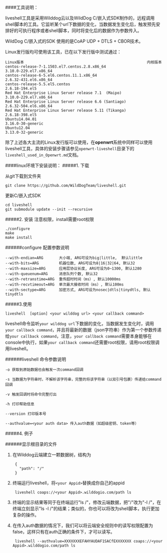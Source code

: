 ####工具说明：

liveshell工具是采用Wilddog云以及WildDog C/嵌入式SDK制作的，远程调用shell脚本的工具。它监听某个url下数据的变化，当数据发生变化后，触发预先安排好的可执行程序或者shell脚本，同时将变化后的数据作为参数传入。

WildDog C/嵌入式的SDK 使用的是CoAP UDP + DTLS + CBOR技术。

Linux发行版均可使用该工具，已在以下发行版中测试通过：

	Linux版本                                                       内核版本
	centos-release-7-1.1503.el7.centos.2.8.x86_64                   3.10.0-229.el7.x86_64
	centos-release-6-5.el6.centos.11.1.x86_64                       2.6.32-431.el6.x86_64
	centos-release-5.5.el5.centos                                   2.6.18-194.el5
	Red Hat Enterprise Linux Server release 7.1  (Maipo)            3.10.0-229.el7.x86_64
	Red Hat Enterprise Linux Server release 6.6 (Santiago)          2.6.32-504.el6.x86_64
	Red Hat Enterprise Linux Server release 5.11 (Tikanga)          2.6.18-398.el5
	Ubuntu14.04.01                                                  3.16.0-30-generic
	Ubuntu12.04                                                     3.13.0-32-generic

	
除了上述各大主流的Linux发行版可以使用，在**openwrt**系统中同样可以使用liveshell工具，具体的安装步骤请参见`openwrt-liveshell`目录下的`liveshell_used_in_Openwrt.md`文档。

####linux环境下安装说明：
#####1. 下载

从git下载到文件夹

	git clone https://github.com/WildDogTeam/liveshell.git
	
更新C/嵌入式SDK

	cd liveshell	
	git submodule update --init --recursive

#####2. 安装
注意权限，install需要root权限

	./configure
	make
	make install

######configure 配置参数说明

	--with-endian=ARG       大小端, ARG可设为big|little,  默认little
	--with-bits=ARG         机器位数, ARG可设为8|16|32|64, 默认32
	--with-maxsize=ARG      应用层协议长度, ARG可设为0~1300, 默认1280
	--with-queuenum=ARG     消息队列个数, 默认32
	--with-retranstime=ARG  重传超时时间（ms）, 默认10000ms
	--with-recvtimeout=ARG  单次最大接收时间（ms）, 默认100ms
	--with-sectype=ARG      加密方式, ARG可设为nosec|dtls|tinydtls, 默认tinydtls


#####3.使用

	liveshell  [option] <your wilddog url> <your callback command>

liveshell命令监听`your wilddog url`下数据的变化，当数据发生变化时，调用`your callback command`，并且将最新的数据（json字符串）作为第一个参数传递给`your callback command`，注意，`your callback command`需要本身能够在console中执行，如果`your callback command`还需要root权限，请用root权限调用liveshell。



######liveshell 命令参数说明

	-o 获取到原始数据也会触发一次command回调

	-s 当数据为字符串时，不解析该字符串，完整的将该字符串（以双引号包裹）传递给command回调
	
	-v 触发回调时将命令完整打出
	
	-h 打印帮助信息

	--version 打印版本号

	--authvalue=<your auth data> 传入auth数据（如超级密钥、token等）

#####4. 例子

######显示根目录的文件

1. 在Wilddog云端建立一颗数据树，结构为

		{
		  "path": "/"
		}	

2. 终端运行liveshell，将`<your Appid>`替换成你自己的appid

		liveshell coaps://<your Appid>.wilddogio.com/path ls

3. 终端的显示结果等同于在终端运行"ls /"，修改云端数据，把"/"改为"-l /"，在终端立刻显示"ls -l /"的结果；类似的，你也可以将<your callback command>改为shell脚本，执行更加复杂的操作。

4. 在传入auth数据的情况下，我们可以将云端安全规则中的读写权限配置为false，这样只有在auth正确的条件下，才可以读写。

		liveshell --authvalue=XXXXXXXEFAHYAUDAF1SACfEXXXXXXX coaps://<your Appid>.wilddogio.com/path ls
